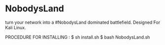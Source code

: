 # NobodysLand
turn your network into a #NobodysLand dominated battlefield. Designed For Kali Linux.

PROCEDURE FOR INSTALLING :
$ sh install.sh
$ bash NobodysLand.sh
